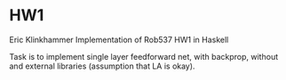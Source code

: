# HW1
Eric Klinkhammer
Implementation of Rob537 HW1 in Haskell

Task is to implement single layer feedforward net, with backprop, without and external libraries (assumption that LA is okay).
